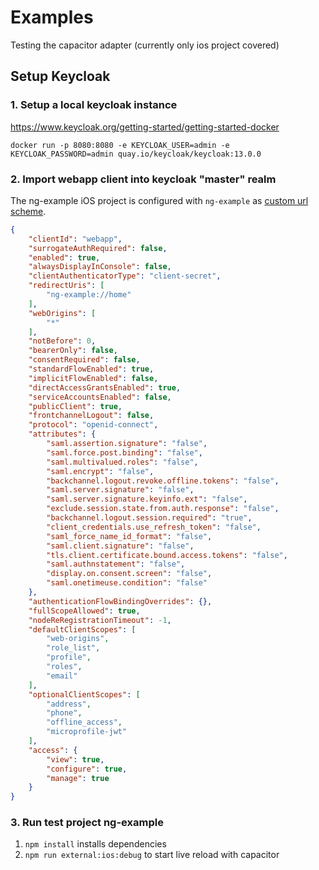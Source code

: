 # Examples
Testing the capacitor adapter (currently only ios project covered)

## Setup Keycloak

### 1. Setup a local keycloak instance
https://www.keycloak.org/getting-started/getting-started-docker

`docker run -p 8080:8080 -e KEYCLOAK_USER=admin -e KEYCLOAK_PASSWORD=admin quay.io/keycloak/keycloak:13.0.0`

### 2. Import webapp client into keycloak "master" realm
The ng-example iOS project is configured with `ng-example` as [custom url scheme](https://developer.apple.com/documentation/xcode/allowing_apps_and_websites_to_link_to_your_content/defining_a_custom_url_scheme_for_your_app). 
```json
{
    "clientId": "webapp",
    "surrogateAuthRequired": false,
    "enabled": true,
    "alwaysDisplayInConsole": false,
    "clientAuthenticatorType": "client-secret",
    "redirectUris": [
        "ng-example://home"
    ],
    "webOrigins": [
        "*"
    ],
    "notBefore": 0,
    "bearerOnly": false,
    "consentRequired": false,
    "standardFlowEnabled": true,
    "implicitFlowEnabled": false,
    "directAccessGrantsEnabled": true,
    "serviceAccountsEnabled": false,
    "publicClient": true,
    "frontchannelLogout": false,
    "protocol": "openid-connect",
    "attributes": {
        "saml.assertion.signature": "false",
        "saml.force.post.binding": "false",
        "saml.multivalued.roles": "false",
        "saml.encrypt": "false",
        "backchannel.logout.revoke.offline.tokens": "false",
        "saml.server.signature": "false",
        "saml.server.signature.keyinfo.ext": "false",
        "exclude.session.state.from.auth.response": "false",
        "backchannel.logout.session.required": "true",
        "client_credentials.use_refresh_token": "false",
        "saml_force_name_id_format": "false",
        "saml.client.signature": "false",
        "tls.client.certificate.bound.access.tokens": "false",
        "saml.authnstatement": "false",
        "display.on.consent.screen": "false",
        "saml.onetimeuse.condition": "false"
    },
    "authenticationFlowBindingOverrides": {},
    "fullScopeAllowed": true,
    "nodeReRegistrationTimeout": -1,
    "defaultClientScopes": [
        "web-origins",
        "role_list",
        "profile",
        "roles",
        "email"
    ],
    "optionalClientScopes": [
        "address",
        "phone",
        "offline_access",
        "microprofile-jwt"
    ],
    "access": {
        "view": true,
        "configure": true,
        "manage": true
    }
}

```
### 3. Run test project ng-example
1. `npm install` installs dependencies
2. `npm run external:ios:debug` to start live reload with capacitor